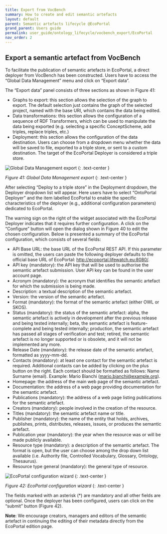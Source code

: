 ```yaml
---
title: Export from VocBench
summary: How to create and edit semantic artefacts
layout: default
parent: Semantic artefacts lifecycle @EcoPortal
grand_parent: Users guide
permalink: user_guide/ontology_lifecycle/vocbench_export/EcoPortal
nav_order: 2
---
```


## Export a semantic artefact from VocBench
To facilitate the publication of semantic artefacts in EcoPortal, a direct deployer from VocBench has been constructed. Users have to access the “Global Data Management” menu and click on “Export data”.

The “Export data” panel consists of three sections as shown in Figure 41:
- Graphs to export: this section allows the selection of the graph to export. The default selection just contains the graph of the selected project, named with the base URI, which contains the data being edited.
- Data transformations: this section allows the configuration of a sequence of RDF Transformers, which can be used to manipulate the data being exported (e.g. selecting a specific ConceptScheme, add triples, replace triples, etc.)
- Deployment: this section allows the configuration of the data destination. Users can choose from a dropdown menu whether the data will be saved to file, exported to a triple store, or sent to a custom destination. The target of the EcoPortal Deployer is considered a triple store.


![Global Data Management export]({{site.figures_link}}/{{page.portal}}/Figure41.png)
{: .text-center }

_Figure 41:  Global Data Management export_
{: .text-center }

After selecting “Deploy to a triple store” in the Deployment dropdown, the Deployer dropdown list will appear. Here users have to select “OntoPortal Deployer” and the item labelled EcoPortal to enable the specific characteristics of the deployer (e.g., additional configuration parameters) dedicated to EcoPortal.

The warning sign on the right of the widget associated with the EcoPortal Deployer indicates that it requires further configuration. A click on the “Configure” button will open the dialog shown in Figure 40 to edit the chosen configuration. Below is presented a summary of the EcoPortal configuration, which consists of several fields:
- API Base URL: the base URL of the EcoPortal REST API. If this parameter is omitted, the users can paste the following deployer defaults to the official base URL of EcoPortal: http://ecoportal.lifewatch.eu:8080/.
- API key (mandatory): the API key that will be used to authorise the semantic artefact submission. User API key can be found in the user account page.
- Acronym (mandatory): the acronym that identifies the semantic artefact for which the submission is being made.
- Description: a textual description of the semantic artefact.
- Version: the version of the semantic artefact.
- Format (mandatory): the format of the semantic artefact (either OWL or SKOS).
- Status (mandatory): the status of the semantic artefact: alpha, the semantic artefact is actively in development after the previous release and being tested internally; beta, the semantic artefact is feature-complete and being tested internally; production, the semantic artefact has passed all stages of verification and test; retired, the semantic artefact is no longer supported or is obsolete, and it will not be implemented any more.
- Release Date (mandatory): the release date of the semantic artefact, formatted as yyyy-mm-dd.
- Contacts (mandatory): at least one contact for the semantic artefact is required. Additional contacts can be added by clicking on the plus button on the right. Each contact should be formatted as follows: Name Surname (email). Example: Mario Bianchi (mario.bianchi@example.org).
- Homepage: the address of the main web page of the semantic artefact.
- Documentation: the address of a web page providing documentation for the semantic artefact.
- Publications (mandatory): the address of a web page listing publications for the semantic artefact.
- Creators (mandatory): people involved in the creation of the resource.
- Titles (mandatory): the semantic artefact name or title.
- Publisher (mandatory): the name of the entity that holds, archives, publishes, prints, distributes, releases, issues, or produces the semantic artefact.
- Publication year (mandatory): the year when the resource was or will be made publicly available.
- Resource type (mandatory): a description of the semantic artefact. The format is open, but the user can choose among the drop down list available (i.e. Authority file, Controlled Vocabulary, Glossary, Ontology, Thesaurus).
- Resource type general (mandatory): the general type of resource.

![EcoPortal configuration wizard]({{site.figures_link}}/{{page.portal}}/Figure42.png)
{: .text-center }

_Figure 42:  EcoPortal configuration wizard_
{: .text-center }

The fields marked with an asterisk (*) are mandatory and all other fields are optional. Once the deployer has been configured, users can click on the “submit” button (Figure 42).

**Note**: We encourage creators, managers and editors of the semantic artefact in continuing the editing of their metadata directly from the EcoPortal edition page.